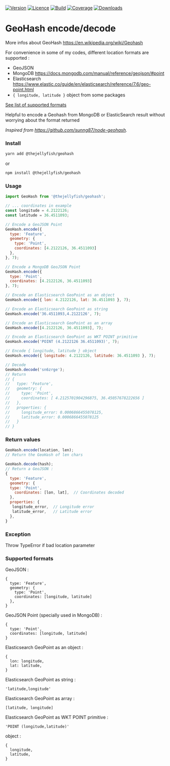 [![Version](https://img.shields.io/npm/v/@thejellyfish/geohash)](https://www.npmjs.com/package/@thejellyfish/geohash)
[![Licence](https://img.shields.io/npm/l/@thejellyfish/geohash)](https://en.wikipedia.org/wiki/ISC_license)
[![Build](https://img.shields.io/travis/thejellyfish/geohash)](https://travis-ci.org/github/thejellyfish/geohash)
[![Coverage](https://img.shields.io/codecov/c/github/thejellyfish/geohash)](https://codecov.io/gh/thejellyfish/geohash)
[![Downloads](https://img.shields.io/npm/dt/@thejellyfish/geohash)](https://www.npmjs.com/package/@thejellyfish/geohash)

# GeoHash encode/decode

More infos about GeoHash https://en.wikipedia.org/wiki/Geohash   

For convenience in some of my codes, different location formats are supported :

- GeoJSON
- MongoDB https://docs.mongodb.com/manual/reference/geojson/#point   
- Elasticsearch https://www.elastic.co/guide/en/elasticsearch/reference/7.6/geo-point.html
- `{ longitude, latitude }` object from some packages

[See list of supported formats](#supported-formats)

Helpful to encode a Geohash from MongoDB or ElasticSearch result without worrying about the format returned  

_Inspired from https://github.com/sunng87/node-geohash._  


### Install
```bash
yarn add @thejellyfish/geohash
```
or
```bash
npm install @thejellyfish/geohash
```
### Usage
```javascript
import GeoHash from '@thejellyfish/geohash';

// ... coordinates in example
const longitude = 4.2122126;
const latitude = 36.4511093;

// Encode a GeoJSON Point
GeoHash.encode({
  type: 'Feature',
  geometry: {
    type: 'Point',
    coordinates: [4.2122126, 36.4511093]
  },
}, 7);

// Encode a MongoDB GeoJSON Point
GeoHash.encode({
  type: 'Point',
  coordinates: [4.2122126, 36.4511093]
}, 7);

// Encode an Elasticsearch GeoPoint as an object
GeoHash.encode({ lon: 4.2122126, lat: 36.4511093 }, 7);

// Encode an Elasticsearch GeoPoint as string
GeoHash.encode('36.4511093,4.2122126', 7);

// Encode an Elasticsearch GeoPoint as an array
GeoHash.encode([4.2122126, 36.4511093], 7);

// Encode an Elasticsearch GeoPoint as WKT POINT primitive
GeoHash.encode('POINT (4.2122126 36.4511093)', 7);

// Encode { longitude, latitude } object
GeoHash.encode({ longitude: 4.2122126, latitude: 36.4511093 }, 7);

// Decode
GeoHash.decode('sn6zrge');
// Return 
// {
//   type: 'Feature',
//   geometry: {
//     type: 'Point',
//     coordinates: [ 4.2125701904296875, 36.45057678222656 ]
//   },
//   properties: {
//     longitude_error: 0.0006866455078125,
//     latitude_error: 0.0006866455078125
//   }
// }

```

### Return values
```javascript
GeoHash.encode(location, len);
// Return the GeoHash of len chars
```

```javascript
GeoHash.decode(hash); 
// Return a GeoJSON :
{
  type: 'Feature',
  geometry: {
  type: 'Point',
    coordinates: [lon, lat],  // Coordinates decoded
  },
  properties: {
   longitude_error,  // Longitude error 
   latitude_error,   // Latitude error
  },
}
```

### Exception

Throw TypeError if bad location parameter

### <a name="supported-formats"></a>Supported formats

GeoJSON :
```
{
  type: 'Feature',
  geometry: {
    type: 'Point',
    coordinates: [longitude, latitude]
  },
}
```
   
GeoJSON Point (specially used in MongoDB) :
```
{
  type: 'Point',
  coordinates: [longitude, latitude]
}
```
    
Elasticsearch GeoPoint as an object :
```
{
  lon: longitude,
  lat: latitude,
}
```
   
Elasticsearch GeoPoint as string :
```
'latitude,longitude'
```
   
Elasticsearch GeoPoint as array :
```
[latitude, longitude]
```
   
Elasticsearch GeoPoint as WKT POINT primitive :
```
'POINT (longitude,latitude)'
```
   
object :
```
{
  longitude,
  latitude,
}
```
